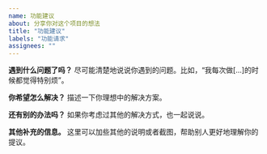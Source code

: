 ```yaml
---
name: 功能建议
about: 分享你对这个项目的想法
title: "功能建议"
labels: "功能请求"
assignees: ""
---
```


**遇到什么问题了吗？**
尽可能清楚地说说你遇到的问题。比如，“我每次做[...]的时候都觉得特别烦”。

**你希望怎么解决？**
描述一下你理想中的解决方案。

**还有别的办法吗？**
如果你考虑过其他的解决方式，也一起说说。

**其他补充的信息。**
这里可以加些其他的说明或者截图，帮助别人更好地理解你的提议。
